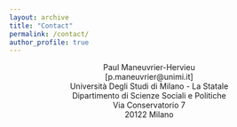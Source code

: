 ```yaml
---
layout: archive
title: "Contact"
permalink: /contact/
author_profile: true
---
```




<div align="center">Paul Maneuvrier-Hervieu
<br>[p.maneuvrier@unimi.it]</br>
Università Degli Studi di Milano - La Statale
<br>Dipartimento di Scienze Sociali e Politiche</br>
Via Conservatorio 7
<br>20122 Milano</br></div>

